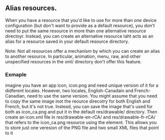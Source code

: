 ## Alias resources. 
When you have a resource that you'd like  to use for more than one device configuration (but don't want to provide as a default resource), you don't need to put the same resource in more than one alternative resource directoyr. Instead, you can create an alternative resource taht acts as an alias for a resource saved in your default resource directory. 

Note: Not all resources offer a mechanism by which you can create an alias to another resource. In particular, animation, menu, raw, and other unspecified resources in the xml/ directory don't offer this feature. 

### Exmaple
imagine you have an app icon, icon.png and need unique version of it for a didferent locales. However, two locales, English-Canadain and French-Canadian, need to use the same version. You might assume that you need to copy the same image inot the reource direcotry for both English and French, but it's not true. Instead, you can save the image that's used for both as icon_ca.png and put it in the default res/drawable/ directory. Then create an icon.xml file in res/drawable-en-rCA/ and res/drawable-fr-rCA/ that refers to the icon_ca.png resource using the <bitmap> element. This allows you to store just one veresion of the PNG file and two small XML files that point to it
 
